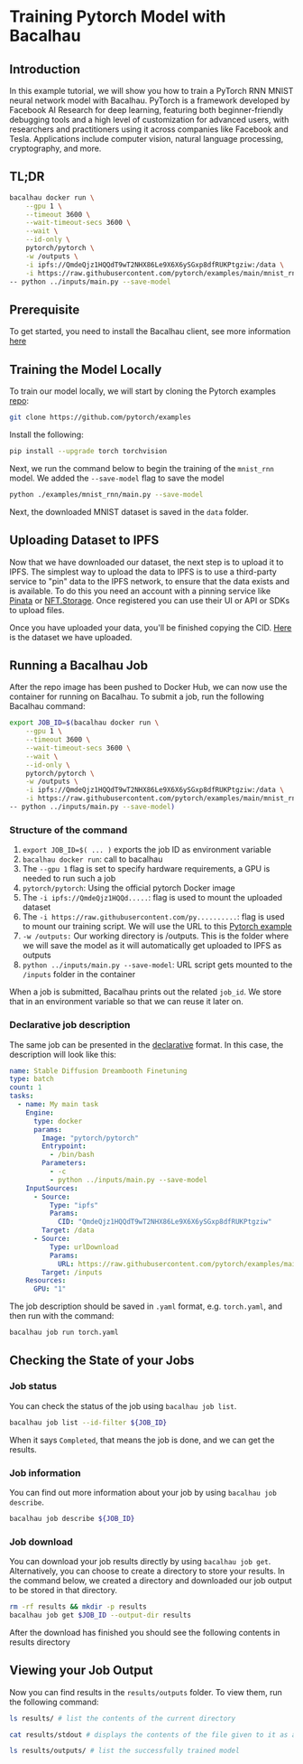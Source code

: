 # Training Pytorch Model with Bacalhau

## Introduction

In this example tutorial, we will show you how to train a PyTorch RNN MNIST neural network model with Bacalhau. PyTorch is a framework developed by Facebook AI Research for deep learning, featuring both beginner-friendly debugging tools and a high level of customization for advanced users, with researchers and practitioners using it across companies like Facebook and Tesla. Applications include computer vision, natural language processing, cryptography, and more.

## TL;DR​ <a href="#tldr" id="tldr"></a>

```bash
bacalhau docker run \
    --gpu 1 \
    --timeout 3600 \
    --wait-timeout-secs 3600 \
    --wait \
    --id-only \
    pytorch/pytorch \
    -w /outputs \
    -i ipfs://QmdeQjz1HQQdT9wT2NHX86Le9X6X6ySGxp8dfRUKPtgziw:/data \
    -i https://raw.githubusercontent.com/pytorch/examples/main/mnist_rnn/main.py \
-- python ../inputs/main.py --save-model
```

## Prerequisite​ <a href="#prerequisite" id="prerequisite"></a>

To get started, you need to install the Bacalhau client, see more information [here](../../getting-started/installation.md)

## Training the Model Locally​ <a href="#training-the-model-locally" id="training-the-model-locally"></a>

To train our model locally, we will start by cloning the Pytorch examples [repo](https://github.com/pytorch/examples):

```bash
git clone https://github.com/pytorch/examples
```

Install the following:

```bash
pip install --upgrade torch torchvision
```

Next, we run the command below to begin the training of the `mnist_rnn` model. We added the `--save-model` flag to save the model

```bash
python ./examples/mnist_rnn/main.py --save-model
```

Next, the downloaded MNIST dataset is saved in the `data` folder.

## Uploading Dataset to IPFS​ <a href="#uploading-dataset-to-ipfs" id="uploading-dataset-to-ipfs"></a>

Now that we have downloaded our dataset, the next step is to upload it to IPFS. The simplest way to upload the data to IPFS is to use a third-party service to "pin" data to the IPFS network, to ensure that the data exists and is available. To do this you need an account with a pinning service like [Pinata](https://pinata.cloud/) or [NFT.Storage](https://nft.storage/). Once registered you can use their UI or API or SDKs to upload files.

Once you have uploaded your data, you'll be finished copying the CID. [Here](https://gateway.pinata.cloud/ipfs/QmdeQjz1HQQdT9wT2NHX86Le9X6X6ySGxp8dfRUKPtgziw/?filename=data) is the dataset we have uploaded.

## Running a Bacalhau Job​ <a href="#running-a-bacalhau-job" id="running-a-bacalhau-job"></a>

After the repo image has been pushed to Docker Hub, we can now use the container for running on Bacalhau. To submit a job, run the following Bacalhau command:

```bash
export JOB_ID=$(bacalhau docker run \
    --gpu 1 \
    --timeout 3600 \
    --wait-timeout-secs 3600 \
    --wait \
    --id-only \
    pytorch/pytorch \
    -w /outputs \
    -i ipfs://QmdeQjz1HQQdT9wT2NHX86Le9X6X6ySGxp8dfRUKPtgziw:/data \
    -i https://raw.githubusercontent.com/pytorch/examples/main/mnist_rnn/main.py \
-- python ../inputs/main.py --save-model)
```

### Structure of the command​ <a href="#structure--of-the-command" id="structure--of-the-command"></a>

1. `export JOB_ID=$( ... )` exports the job ID as environment variable
2. `bacalhau docker run`: call to bacalhau
3. The `--gpu 1` flag is set to specify hardware requirements, a GPU is needed to run such a job
4. `pytorch/pytorch`: Using the official pytorch Docker image
5. The `-i ipfs://QmdeQjz1HQQd.....`: flag is used to mount the uploaded dataset
6. The `-i https://raw.githubusercontent.com/py..........`: flag is used to mount our training script. We will use the URL to this [Pytorch example](https://github.com/pytorch/examples/blob/main/mnist\_rnn/main.py)
7. `-w /outputs:` Our working directory is /outputs. This is the folder where we will save the model as it will automatically get uploaded to IPFS as outputs
8. `python ../inputs/main.py --save-model`: URL script gets mounted to the `/inputs` folder in the container

When a job is submitted, Bacalhau prints out the related `job_id`. We store that in an environment variable so that we can reuse it later on.

### Declarative job description​ <a href="#declarative-job-description" id="declarative-job-description"></a>

The same job can be presented in the [declarative](../../references/jobs/job/) format. In this case, the description will look like this:

```yaml
name: Stable Diffusion Dreambooth Finetuning
type: batch
count: 1
tasks:
  - name: My main task
    Engine:
      type: docker
      params:
        Image: "pytorch/pytorch" 
        Entrypoint:
          - /bin/bash
        Parameters:
          - -c
          - python ../inputs/main.py --save-model
    InputSources:
      - Source:
          Type: "ipfs"
          Params:
            CID: "QmdeQjz1HQQdT9wT2NHX86Le9X6X6ySGxp8dfRUKPtgziw"
        Target: /data
      - Source:
          Type: urlDownload
          Params:
            URL: https://raw.githubusercontent.com/pytorch/examples/main/mnist_rnn/main.py
        Target: /inputs  
    Resources:
      GPU: "1"
```

The job description should be saved in `.yaml` format, e.g. `torch.yaml`, and then run with the command:

```bash
bacalhau job run torch.yaml
```

## Checking the State of your Jobs​ <a href="#checking-the-state-of-your-jobs" id="checking-the-state-of-your-jobs"></a>

### Job status​ <a href="#job-status" id="job-status"></a>

You can check the status of the job using `bacalhau job list`.

```bash
bacalhau job list --id-filter ${JOB_ID}
```

When it says `Completed`, that means the job is done, and we can get the results.

### Job information​ <a href="#job-information" id="job-information"></a>

You can find out more information about your job by using `bacalhau job describe`.

```bash
bacalhau job describe ${JOB_ID}
```

### Job download​ <a href="#job-download" id="job-download"></a>

You can download your job results directly by using `bacalhau job get`. Alternatively, you can choose to create a directory to store your results. In the command below, we created a directory and downloaded our job output to be stored in that directory.

```bash
rm -rf results && mkdir -p results
bacalhau job get $JOB_ID --output-dir results
```

After the download has finished you should see the following contents in results directory

## Viewing your Job Output​ <a href="#viewing-your-job-output" id="viewing-your-job-output"></a>

Now you can find results in the `results/outputs` folder. To view them, run the following command:

```bash
ls results/ # list the contents of the current directory 
```

```bash
cat results/stdout # displays the contents of the file given to it as a parameter.
```

```bash
ls results/outputs/ # list the successfully trained model
```
